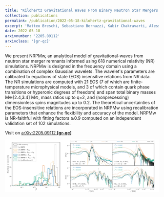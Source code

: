 ```yaml
---
title: "Kilohertz Gravitational Waves From Binary Neutron Star Mergers: Numerical-relativity Informed Postmerger Model"
collection: publications
permalink: /publication/2022-05-18-kilohertz-gravitational-waves
excerpt: 'Matteo Breschi, Sebastiano Bernuzzi, Kabir Chakravarti, Alessandro Camilletti, Aviral Prakash, Albino Perego'
date: 2022-05-18
arxivnumber: '2205.09112'
arxivclass: '[gr-qc]'
---
```


We present NRPMw, an analytical model of gravitational-waves from neutron star merger remnants informed using 618 numerical relativity (NR) simulations. NRPMw is designed in the frequency domain using a combination of complex Gaussian wavelets. The wavelet's parameters are calibrated to equations of state (EOS) insensitive relations from NR data. The NR simulations are computed with 21 EOS (7 of which are finite-temperature microphysical models, and 3 of which contain quark phase transitions or hyperonic degrees of freedom) and span total binary masses M∈[2.4,3.4] M⊙, mass ratios up to q=2, and (nonprecessing) dimensionless spins magnitudes up to 0.2. The theoretical uncertainties of the EOS-insensitive relations are incorporated in NRPMw using recalibration parameters that enhance the flexibility and accuracy of the model. NRPMw is NR-faithful with fitting factors ≳0.9 computed on an independent validation set of 102 simulations.

Visit on [arXiv:2205.09112 **[gr-qc]**](https://arxiv.org/abs/2205.09112)

![Figure](/images/publications/2022-05-18-kilohertz-gravitational-waves.png)
